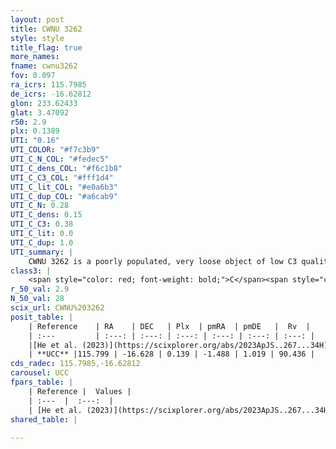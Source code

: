 ```yaml
---
layout: post
title: CWNU 3262
style: style
title_flag: true
more_names: 
fname: cwnu3262
fov: 0.097
ra_icrs: 115.7985
de_icrs: -16.62812
glon: 233.62433
glat: 3.47092
r50: 2.9
plx: 0.1389
UTI: "0.16"
UTI_COLOR: "#f7c3b9"
UTI_C_N_COL: "#fedec5"
UTI_C_dens_COL: "#f6c1b8"
UTI_C_C3_COL: "#fff1d4"
UTI_C_lit_COL: "#e0a6b3"
UTI_C_dup_COL: "#a6cab9"
UTI_C_N: 0.28
UTI_C_dens: 0.15
UTI_C_C3: 0.38
UTI_C_lit: 0.0
UTI_C_dup: 1.0
UTI_summary: |
    CWNU 3262 is a poorly populated, very loose object of low C3 quality. It was recently reported in the literature.
class3: |
    <span style="color: red; font-weight: bold;">C</span><span style="color: #FFC300; font-weight: bold;">B</span>
r_50_val: 2.9
N_50_val: 28
scix_url: CWNU%203262
posit_table: |
    | Reference    | RA    | DEC   | Plx  | pmRA  | pmDE   |  Rv  |
    | :---         | :---: | :---: | :---: | :---: | :---: | :---: |
    |[He et al. (2023)](https://scixplorer.org/abs/2023ApJS..267...34H) | 115.8 | -16.646 | 0.12 | -1.48 | 1.021 | 90.44 |
    | **UCC** |115.799 | -16.628 | 0.139 | -1.488 | 1.019 | 90.436 | 
cds_radec: 115.7985,-16.62812
carousel: UCC
fpars_table: |
    | Reference |  Values |
    | :---  |  :---:  |
    | [He et al. (2023)](https://scixplorer.org/abs/2023ApJS..267...34H) | `A0=0.75, m-M=13.9, logA=9.1` |
shared_table: |
    
---
```


